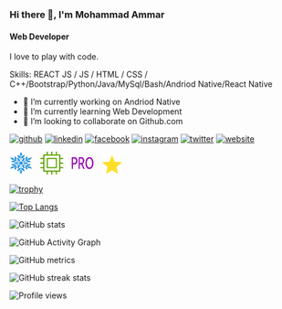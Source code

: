 ### Hi there 👋, I'm Mohammad Ammar
#### **Web Developer**
I love to play with code.

Skills:  REACT JS / JS / HTML / CSS / C++/Bootstrap/Python/Java/MySql/Bash/Andriod Native/React Native

- 🔭 I’m currently working on Andriod Native 
- 🌱 I’m currently learning Web Development 
- 👯 I’m looking to collaborate on Github.com 


[<img src='https://cdn.jsdelivr.net/npm/simple-icons@3.0.1/icons/github.svg' alt='github' height='40'>](https://github.com/Anonshell)  [<img src='https://cdn.jsdelivr.net/npm/simple-icons@3.0.1/icons/linkedin.svg' alt='linkedin' height='40'>](https://www.linkedin.com/in/100009010327778/)  [<img src='https://cdn.jsdelivr.net/npm/simple-icons@3.0.1/icons/facebook.svg' alt='facebook' height='40'>](https://www.facebook.com/100009010327778)  [<img src='https://cdn.jsdelivr.net/npm/simple-icons@3.0.1/icons/instagram.svg' alt='instagram' height='40'>](https://www.instagram.com/100009010327778/)  [<img src='https://cdn.jsdelivr.net/npm/simple-icons@3.0.1/icons/twitter.svg' alt='twitter' height='40'>](https://twitter.com/100009010327778)  [<img src='https://cdn.jsdelivr.net/npm/simple-icons@3.0.1/icons/icloud.svg' alt='website' height='40'>](https://anonshell.github.io/Portfolio/)  

<a href='https://archiveprogram.github.com/'><img src='https://raw.githubusercontent.com/acervenky/animated-github-badges/master/assets/acbadge.gif' width='40' height='40'></a> <a href='https://docs.github.com/en/developers'><img src='https://raw.githubusercontent.com/acervenky/animated-github-badges/master/assets/devbadge.gif' width='40' height='40'></a> <a href='https://github.com/pricing'><img src='https://raw.githubusercontent.com/acervenky/animated-github-badges/master/assets/pro.gif' width='40' height='40'></a> <a href='https://stars.github.com/'><img src='https://raw.githubusercontent.com/acervenky/animated-github-badges/master/assets/starbadge.gif' width='35' height='35'></a> 

[![trophy](https://github-profile-trophy.vercel.app/?username=Anonshell)](https://github.com/ryo-ma/github-profile-trophy)

[![Top Langs](https://github-readme-stats.vercel.app/api/top-langs/?username=Anonshell)](https://github.com/anuraghazra/github-readme-stats)

![GitHub stats](https://github-readme-stats.vercel.app/api?username=Anonshell&show_icons=true)  

![GitHub Activity Graph](https://activity-graph.herokuapp.com/graph?username=Anonshell)  

![GitHub metrics](https://metrics.lecoq.io/Anonshell)  

![GitHub streak stats](https://github-readme-streak-stats.herokuapp.com/?user=Anonshell)  

![Profile views](https://gpvc.arturio.dev/Anonshell)  
